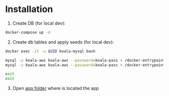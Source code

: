 # Installation

1. Create DB (for local dev):

```bash
docker-compose up -d
```

2. Create db tables and apply seeds (for local dev):

```bash
docker exec -it -u $UID koala-mysql bash

mysql -u koala-aws koala-aws --password=koala-pass < /docker-entrypoint-initdb.d/02-create-table.sql
mysql -u koala-aws koala-aws --password=koala-pass < /docker-entrypoint-initdb.d/03-seeds.sql

exit
exit
```

3. Open [app folder](./app) where is located the app

